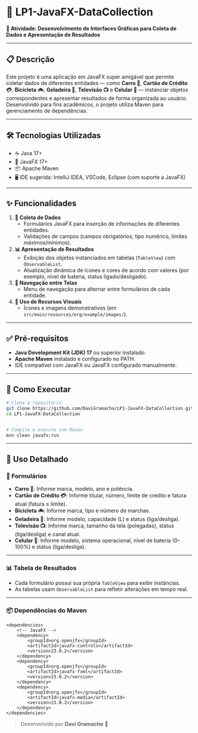 # 🚀 LP1-JavaFX-DataCollection

**🎯 Atividade: Desenvolvimento de Interfaces Gráficas para Coleta de Dados e Apresentação de Resultados**

---

## 📋 Descrição

Este projeto é uma aplicação em JavaFX super amigável que permite coletar dados de diferentes entidades — como **Carro 🚗**, **Cartão de Crédito 💳**, **Bicicleta 🚲**, **Geladeira 🧊**, **Televisão 📺** e **Celular 📱** — instanciar objetos correspondentes e apresentar resultados de forma organizada ao usuário. Desenvolvido para fins acadêmicos, o projeto utiliza Maven para gerenciamento de dependências.

---

## 🛠 Tecnologias Utilizadas

- ☕ Java 17+  
- 🎨 JavaFX 17+  
- 📦 Apache Maven  
- 🖥 IDE sugerida: IntelliJ IDEA, VSCode, Eclipse (com suporte a JavaFX)

---

## ✨ Funcionalidades

1. **📝 Coleta de Dados**  
   - Formulários JavaFX para inserção de informações de diferentes entidades.  
   - Validações de campos (campos obrigatórios, tipo numérico, limites máximos/mínimos).  
2. **📊 Apresentação de Resultados**  
   - Exibição dos objetos instanciados em tabelas (`TableView`) com `ObservableList`.  
   - Atualização dinâmica de ícones e cores de acordo com valores (por exemplo, nível de bateria, status ligado/desligado).  
3. **🔀 Navegação entre Telas**  
   - Menu de navegação para alternar entre formulários de cada entidade.  
4. **🎨 Uso de Recursos Visuais**  
   - Ícones e imagens demonstrativos (em `src/main/resources/org/example/images/`).

---

## ✅ Pré-requisitos

- **Java Development Kit (JDK) 17** ou superior instalado.  
- **Apache Maven** instalado e configurado no PATH.  
- IDE compatível com JavaFX ou JavaFX configurado manualmente.

---

## 🚀 Como Executar

```bash
# Clone o repositório
git clone https://github.com/DaviGramacho/LP1-JavaFX-DataCollection.git
cd LP1-JavaFX-DataCollection


# Compile e execute com Maven
mvn clean javafx:run

```
---
## 📖 Uso Detalhado

### 📝 Formulários

- **Carro 🚗**: Informe marca, modelo, ano e potência.  
- **Cartão de Crédito 💳**: Informe titular, número, limite de crédito e fatura atual (fatura ≤ limite).  
- **Bicicleta 🚲**: Informe marca, tipo e número de marchas.  
- **Geladeira 🧊**: Informe modelo, capacidade (L) e status (liga/desliga).  
- **Televisão 📺**: Informe marca, tamanho da tela (polegadas), status (liga/desliga) e canal atual.  
- **Celular 📱**: Informe modelo, sistema operacional, nível de bateria (0–100%) e status (liga/desliga).  

---

### 📊 Tabela de Resultados

- Cada formulário possui sua própria `TableView` para exibir instâncias.  
- As tabelas usam `ObservableList` para refletir alterações em tempo real.  

---

### 📦 Dependências do Maven

```maven
<dependencies>
    <!-- JavaFX -->
    <dependency>
        <groupId>org.openjfx</groupId>
        <artifactId>javafx-controls</artifactId>
        <version>23.0.2</version>
    </dependency>
    <dependency>
        <groupId>org.openjfx</groupId>
        <artifactId>javafx-fxml</artifactId>
        <version>23.0.2</version>
    </dependency>
    <dependency>
        <groupId>org.openjfx</groupId>
        <artifactId>javafx-media</artifactId>
        <version>23.0.2</version>
    </dependency>
</dependencies>
```

> Desenvolvido por **Davi Gramacho** 🎉
